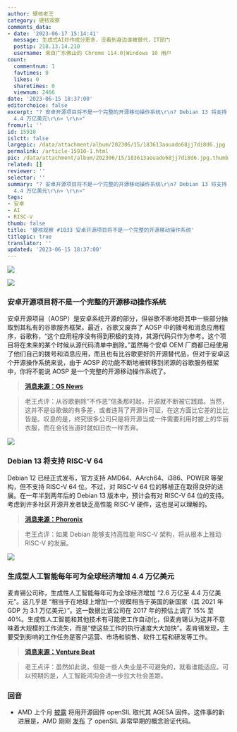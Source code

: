 ```yaml
---
author: 硬核老王
category: 硬核观察
comments_data:
- date: '2023-06-17 15:14:41'
  message: 生成式AI炒作成分更多，没看到身边谁被替代，IT部门
  postip: 218.13.14.210
  username: 来自广东佛山的 Chrome 114.0|Windows 10 用户
count:
  commentnum: 1
  favtimes: 0
  likes: 0
  sharetimes: 0
  viewnum: 2466
date: '2023-06-15 18:37:00'
editorchoice: false
excerpt: "? 安卓开源项目将不是一个完整的开源移动操作系统\r\n? Debian 13 将支持 RISC-V 64\r\n? 生成型人工智能每年可为全球经济增加
  4.4 万亿美元\r\n» \r\n»"
fromurl: ''
id: 15910
islctt: false
largepic: /data/attachment/album/202306/15/183613aouado68jj7di8d6.jpg
permalink: /article-15910-1.html
pic: /data/attachment/album/202306/15/183613aouado68jj7di8d6.jpg.thumb.jpg
related: []
reviewer: ''
selector: ''
summary: "? 安卓开源项目将不是一个完整的开源移动操作系统\r\n? Debian 13 将支持 RISC-V 64\r\n? 生成型人工智能每年可为全球经济增加
  4.4 万亿美元\r\n» \r\n»"
tags:
- 安卓
- AI
- RISC-V
thumb: false
title: '硬核观察 #1033 安卓开源项目将不是一个完整的开源移动操作系统'
titlepic: true
translator: ''
updated: '2023-06-15 18:37:00'
---
```


![](/data/attachment/album/202306/15/183613aouado68jj7di8d6.jpg)


![](/data/attachment/album/202306/15/183626kkvrl878evz72vzz.jpg)


### 安卓开源项目将不是一个完整的开源移动操作系统


安卓开源项目（AOSP）是安卓系统开源的部分，但谷歌不断地将其中一些部分抽取到其私有的谷歌服务框架。最近，谷歌又废弃了 AOSP 中的拨号和消息应用程序，谷歌称，“这个应用程序没有得到积极的支持，其源代码只作为参考。这个项目将在未来的某个时候从源代码清单中删除。”虽然每个安卓 OEM 厂商都已经使用了他们自己的拨号和消息应用，而且也有比谷歌更好的开源替代品，但对于安卓这个开源操作系统来说，由于 AOSP 的功能不断地被转移到闭源的谷歌服务框架中，你将不能说 AOSP 是一个完整的开源移动操作系统了。



> 
> **[消息来源：OS News](https://www.osnews.com/story/136235/google-further-guts-the-android-open-source-project-by-deprecating-the-dialer-and-messaging-apps/)**
> 
> 
> 



> 
> 老王点评：从谷歌删除“不作恶”信条那时起，开源就不断被它践踏。当然，这并不是谷歌做的有多差，或者违背了开源许可证，在这方面比它差的比比皆是。叹息的是，终究很多公司只是将开源当成一件需要利用时披上的华丽衣服，而在金钱当道时就如旧衣一样丢弃。
> 
> 
> 


![](/data/attachment/album/202306/15/183641mpulpeizuf3muxcm.jpg)


### Debian 13 将支持 RISC-V 64


Debian 12 已经正式发布，官方支持 AMD64、AArch64、i386、POWER 等架构，但不支持 RISC-V 64 位。不过，对 RISC-V 64 位的移植正在取得良好的进展。在一年半到两年后的 Debian 13 版本中，预计会有对 RISC-V 64 位的支持。考虑到许多社区开源开发者缺乏高性能 RISC-V 硬件，这也是可以理解的。



> 
> **[消息来源：Phoronix](https://www.phoronix.com/news/Debian-13-RISC-V-64-Potential)**
> 
> 
> 



> 
> 老王点评：如果 Debian 能够支持高性能 RISC-V 架构，将从根本上推动 RISC-V 的发展。
> 
> 
> 


![](/data/attachment/album/202306/15/183656dwhr6q6w6d5ds5hp.jpg)


### 生成型人工智能每年可为全球经济增加 4.4 万亿美元


麦肯锡公司称，生成性人工智能每年可为全球经济增加 “2.6 万亿至 4.4 万亿美元”。这几乎是 “相当于在地球上增加一个规模相当于英国的新国家（其 2021 年 GDP 为 3.1 万亿美元）”。这一数据比该公司在 2017 年的预估上调了 15% 至 40%。生成性人工智能和其他技术有可能使工作自动化，但麦肯锡认为这并不意味着大规模的工作流失，而是“使这些工作的执行速度大大加快”。麦肯锡发现，主要受到影响的工作任务是客户运营、市场和销售、软件工程和研发等工作。



> 
> **[消息来源：Venture Beat](https://venturebeat.com/ai/mckinsey-report-finds-generative-ai-could-add-up-to-4-4-trillion-a-year-to-the-global-economy/)**
> 
> 
> 



> 
> 老王点评：虽然如此说，但是一些人失业是不可避免的，就看谁能适应。可以预期的是，人工智能鸿沟会进一步拉大社会差距。
> 
> 
> 


### 回音


* AMD 上个月 [披露](/article-15797-1.html) 将用开源固件 openSIL 取代其 AGESA 固件。这件事的新进展是，AMD 刚刚 [发布](https://www.phoronix.com/news/AMD-openSIL-Published) 了 openSIL 非常早期的概念验证代码。